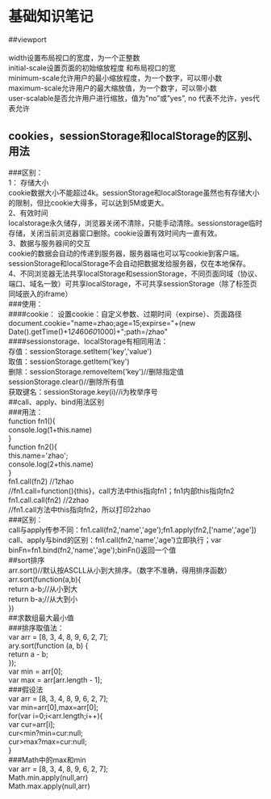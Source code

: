 # 基础知识笔记  
##viewport  
<meta name='viewport' content='width=device-width,user-scable=no,initial-scale=1'>  
width设置布局视口的宽度，为一个正整数  
initial-scale设置页面的初始缩放程度 和布局视口的宽  
minimum-scale允许用户的最小缩放程度，为一个数字，可以带小数  
maximum-scale允许用户的最大缩放值，为一个数字，可以带小数  
user-scalable是否允许用户进行缩放，值为”no”或”yes”, no 代表不允许，yes代表允许  
## cookies，sessionStorage和localStorage的区别、用法  
###区别：   
1： 存储大小  
cookie数据大小不能超过4k。sessionStorage和localStorage虽然也有存储大小的限制，但比cookie大得多，可以达到5M或更大。  
2、有效时间  
localstorage永久储存，浏览器关闭不清除，只能手动清除。sessionstorage临时存储，关闭当前浏览器窗口删除。cookie设置有效时间内一直有效。  
3、数据与服务器间的交互  
cookie的数据会自动的传递到服务器，服务器端也可以写cookie到客户端。sessionStorage和localStorage不会自动把数据发给服务器，仅在本地保存。  
4、不同浏览器无法共享localStorage和sessionStorage，不同页面同域（协议、端口、域名一致）可共享localStorage，不可共享sessionStorage（除了标签页同域嵌入的iframe）  
###使用：  
####cookie：
设置cookie：自定义参数、过期时间（expirse）、页面路径  
document.cookie="name=zhao;age=15;expirse="+(new Date().getTime()+1*24*60*60*1000)+";path=/zhao"  
####sessionstorage、localStorage有相同用法：   
存值：sessionStorage.setItem('key','value')  
取值：sessionStorage.getItem('key')  
删除：sessionStorage.removeItem('key')//删除指定值sessionStorage.clear()//删除所有值  
获取键名：sessionStorage.key(i)//i为枚举序号  
##call、apply、bind用法区别  
###用法：  
function fn1(){  
	console.log(1+this.name)    
}  
function fn2(){  
	this.name='zhao';   
	console.log(2+this.name)   
}  
fn1.call(fn2) //1zhao   
//fn1.call=function(){this}，call方法中this指向fn1；fn1内部this指向fn2  
fn1.call.call(fn2) //2zhao   
//fn1.call方法中this指向fn2，所以打印2zhao  
###区别：  
call与apply传参不同：fn1.call(fn2,'name','age');fn1.apply(fn2,['name','age'])  
call、apply与bind的区别：fn1.call(fn2,'name','age')立即执行；var binFn=fn1.bind(fn2,'name','age');binFn()返回一个值  
##sort排序  
arr.sort()//默认按ASCLL从小到大排序。（数字不准确，得用排序函数）  
arr.sort(function(a,b){   
	return a-b;//从小到大  
	return b-a;//从大到小  
})  
##求数组最大最小值  
###排序取值法：  
var arr = [8, 3, 4, 8, 9, 6, 2, 7];  
ary.sort(function (a, b) {  
    return a - b;  
});  
var min = arr[0];  
var max = arr[arr.length - 1];  
###假设法  
var arr = [8, 3, 4, 8, 9, 6, 2, 7];    
var min=arr[0],max=arr[0];  
for(var i=0;i<arr.length;i++){  
	var cur=arr[i];  
	cur<min?min=cur:null;  
	cur>max?max=cur:null;  
}  
###Math中的max和min  
var arr = [8, 3, 4, 8, 9, 6, 2, 7];    
Math.min.apply(null,arr)  
Math.max.apply(null,arr)  





